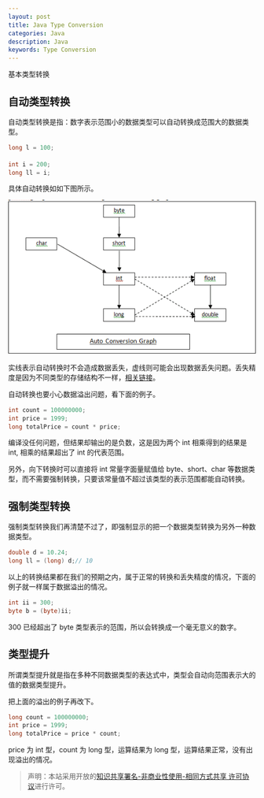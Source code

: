 ```yaml
---
layout: post
title: Java Type Conversion
categories: Java
description: Java
keywords: Type Conversion
---
```


基本类型转换

## 自动类型转换

自动类型转换是指：数字表示范围小的数据类型可以自动转换成范围大的数据类型。

```java
long l = 100;

int i = 200;
long ll = i;
```

具体自动转换如如下图所示。

![](/images/blog/2019-04-15-Type-Conversion/Type_Conversion_001.jpg)

实线表示自动转换时不会造成数据丢失，虚线则可能会出现数据丢失问题。丢失精度是因为不同类型的存储结构不一样，[相关链接](https://blog.csdn.net/koreyoshi326/article/details/71513208)。

自动转换也要小心数据溢出问题，看下面的例子。

```java
int count = 100000000;
int price = 1999;
long totalPrice = count * price;
```

编译没任何问题，但结果却输出的是负数，这是因为两个 int 相乘得到的结果是 int, 相乘的结果超出了 int 的代表范围。

另外，向下转换时可以直接将 int 常量字面量赋值给 byte、short、char 等数据类型，而不需要强制转换，只要该常量值不超过该类型的表示范围都能自动转换。

## 强制类型转换

强制类型转换我们再清楚不过了，即强制显示的把一个数据类型转换为另外一种数据类型。

```java
double d = 10.24;
long ll = (long) d;// 10
```

以上的转换结果都在我们的预期之内，属于正常的转换和丢失精度的情况，下面的例子就一样属于数据溢出的情况。

```java
int ii = 300;
byte b = (byte)ii;
```

300 已经超出了 byte 类型表示的范围，所以会转换成一个毫无意义的数字。

## 类型提升

所谓类型提升就是指在多种不同数据类型的表达式中，类型会自动向范围表示大的值的数据类型提升。

把上面的溢出的例子再改下。

```java
long count = 100000000;
int price = 1999;
long totalPrice = price * count;
```

price 为 int 型，count 为 long 型，运算结果为 long 型，运算结果正常，没有出现溢出的情况。

> 声明：本站采用开放的[知识共享署名-非商业性使用-相同方式共享 许可协议](https://creativecommons.org/licenses/by-nc-sa/3.0/deed.zh)进行许可。
